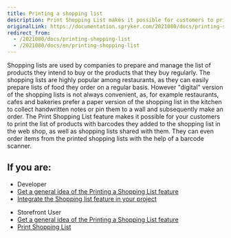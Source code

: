 ```yaml
---
title: Printing a shopping list
description: Print Shopping List makes it possible for customers to print the list of products with barcodes they added to the shopping list in the web shop.
originalLink: https://documentation.spryker.com/2021080/docs/printing-shopping-list
redirect_from:
  - /2021080/docs/printing-shopping-list
  - /2021080/docs/en/printing-shopping-list
---
```


Shopping lists are used by companies to prepare and manage the list of products they intend to buy or the products that they buy regularly. The shopping lists are highly popular among restaurants, as they can easily prepare lists of food they order on a regular basis. However "digital" version of the shopping lists is not always convenient, as, for example restaurants, cafes and bakeries prefer a paper version of the shopping list in the kitchen to collect handwritten notes or pin them to a wall and subsequently make an order. The Print Shopping List feature makes it possible for your customers to print the list of products with barcodes they added to the shopping list in the web shop, as well as shopping lists shared with them. They can even order items from the printed shopping lists with the help of a barcode scanner.

## If you are:

<div class="mr-container">
    <div class="mr-list-container">
        <!-- col1 -->
        <div class="mr-col">
            <ul class="mr-list mr-list-green">
                <li class="mr-title">Developer</li>
                <li><a href="https://documentation.spryker.com/docs/printing-shopping-list-overview" class="mr-link">Get a general idea of the Printing a Shopping List feature</a></li>
                <li><a href="https://documentation.spryker.com/docs/shopping-lists-feature-integration-201907" class="mr-link">Integrate the Shopping list feature in your project</a></li>
            </ul>
        </div>
        <div class="mr-col">
            <ul class="mr-list mr-list-red">
                <li class="mr-title">Storefront User</li>
                <li><a href="https://documentation.spryker.com/docs/printing-shopping-list-overview" class="mr-link">Get a general idea of the Printing a Shopping List feature</a></li>
                <li><a href="https://documentation.spryker.com/docs/shopping-lists-shop-guide#printing-shopping-lists" class="mr-link">Print Shopping List</a></li>
            </ul>
        </div>
    </div>
</div>
